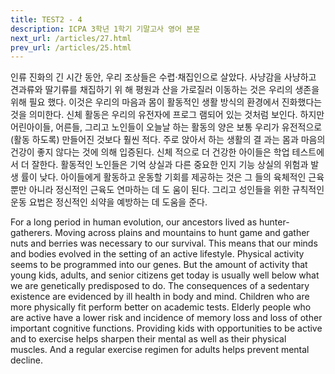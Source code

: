 ```yaml
---
title: TEST2 - 4
description: ICPA 3학년 1학기 기말고사 영어 본문
next_url: /articles/27.html
prev_url: /articles/25.html
---
```


인류 진화의 긴 시간 동안, 우리 조상들은 수렵·채집인으로 살았다. 사냥감을 사냥하고 견과류와 딸기류를 채집하기 위 해 평원과 산을 가로질러 이동하는 것은 우리의 생존을 위해 필요 했다. 이것은 우리의 마음과 몸이 활동적인 생활 방식의 환경에서 진화했다는 것을 의미한다. 신체 활동은 우리의 유전자에 프로그 램되어 있는 것처럼 보인다. 하지만 어린아이들, 어른들, 그리고 노인들이 오늘날 하는 활동의 양은 보통 우리가 유전적으로 (활동 하도록) 만들어진 것보다 훨씬 적다. 주로 앉아서 하는 생활의 결 과는 몸과 마음의 건강이 좋지 않다는 것에 의해 입증된다. 신체 적으로 더 건강한 아이들은 학업 테스트에서 더 잘한다. 활동적인 노인들은 기억 상실과 다른 중요한 인지 기능 상실의 위험과 발생 률이 낮다. 아이들에게 활동하고 운동할 기회를 제공하는 것은 그 들의 육체적인 근육뿐만 아니라 정신적인 근육도 연마하는 데 도 움이 된다. 그리고 성인들을 위한 규칙적인 운동 요법은 정신적인 쇠약을 예방하는 데 도움을 준다.

For a long period in human evolution, our ancestors lived as hunter-gatherers. Moving across plains and mountains to hunt game and gather nuts and berries was necessary to our survival. This means that our minds and bodies evolved in the setting of an active lifestyle. Physical activity seems to be programmed into our genes. But the amount of activity that young kids, adults, and senior citizens get today is usually well below what we are genetically predisposed to do. The consequences of a sedentary existence are evidenced by ill health in body and mind. Children who are more physically fit perform better on academic tests. Elderly people who are active have a lower risk and incidence of memory loss and loss of other important cognitive functions. Providing kids with opportunities to be active and to exercise helps sharpen their mental as well as their physical muscles. And a regular exercise regimen for adults helps prevent mental decline.

